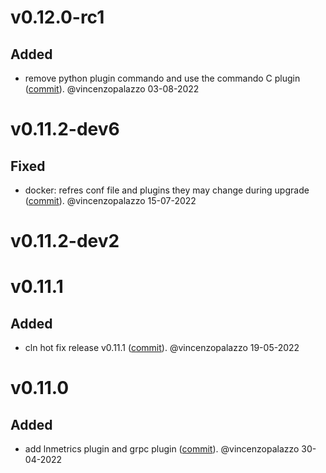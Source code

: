 # v0.12.0-rc1

## Added
- remove python plugin commando and use the commando C plugin ([commit](https://github.com/clightning4j/clightning4j-node/commit/3464e71a6eda636d86ce77d4fc88c654cb3d5a2f)). @vincenzopalazzo 03-08-2022


# v0.11.2-dev6

## Fixed
- docker: refres conf file and plugins they may change during upgrade ([commit](https://github.com/clightning4j/clightning4j-node/commit/efdb58900edf3c8d3a38f2f7e5db913281eeca6e)). @vincenzopalazzo 15-07-2022


# v0.11.2-dev2


# v0.11.1

## Added
- cln hot fix release v0.11.1 ([commit](https://github.com/clightning4j/clightning4j-node/commit/a9a9a1b51564143cbaec6b61d9ab1a36607cbb1b)). @vincenzopalazzo 19-05-2022


# v0.11.0

## Added
- add lnmetrics plugin and grpc plugin ([commit](https://github.com/clightning4j/clightning4j-node/commit/d350db15f161ceb357f2b3979994737eef784204)). @vincenzopalazzo 30-04-2022

